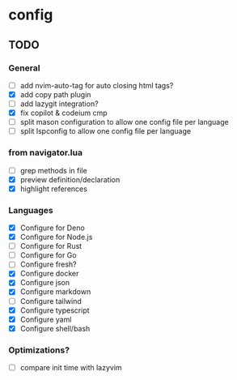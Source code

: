 # config

## TODO

### General

* [ ] add nvim-auto-tag for auto closing html tags?
* [X] add copy path plugin
* [ ] add lazygit integration?
* [X] fix copilot & codeium cmp
* [ ] split mason configuration to allow one config file per language
* [ ] split lspconfig to allow one config file per language

### from navigator.lua

* [ ] grep methods in file
* [X] preview definition/declaration
* [X] highlight references

### Languages

* [X] Configure for Deno
* [X] Configure for Node.js
* [ ] Configure for Rust
* [ ] Configure for Go
* [ ] Configure fresh?
* [X] Configure docker
* [X] Configure json
* [X] Configure markdown
* [ ] Configure tailwind
* [X] Configure typescript
* [X] Configure yaml
* [X] Configure shell/bash

### Optimizations?

* [ ] compare init time with lazyvim
